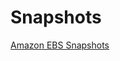 # Snapshots  



[Amazon EBS Snapshots](https://docs.aws.amazon.com/AWSEC2/latest/UserGuide/EBSSnapshots.html)
